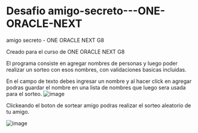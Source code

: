 # Desafio amigo-secreto---ONE-ORACLE-NEXT
amigo secreto - ONE ORACLE NEXT G8

Creado para el curso de ONE ORACLE NEXT G8

El programa consiste en agregar nombres de personas y luego poder realizar un sorteo con esos nombres, con validaciones basicas incluidas. 

En el campo de texto debes ingresar un nombre y al hacer click en agregar podras guardar el nombre en una lista de nombres que luego sera usada para el sorteo. 
![image](https://github.com/user-attachments/assets/0cdd6baa-cc29-4718-be9e-0872a62d78a6)

Clickeando el boton de sortear amigo podras realizar el sorteo aleatorio de tu amigo. 

![image](https://github.com/user-attachments/assets/0152b641-7e62-49c7-a85e-56a08bc28d34)

